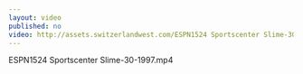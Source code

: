 ```yaml
---
layout: video
published: no
video: http://assets.switzerlandwest.com/ESPN1524 Sportscenter Slime-30-1997.mp4
---
```

ESPN1524 Sportscenter Slime-30-1997.mp4
